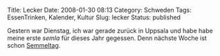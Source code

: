 Title: Lecker
Date: 2008-01-30 08:13
Category: Schweden
Tags: EssenTrinken, Kalender, Kultur
Slug: lecker
Status: published

Gestern war Dienstag, ich war gerade zurück in Uppsala und habe habe
meine erste *semla* für dieses Jahr gegessen. Denn nächste Woche ist
schon [Semmeltag](http://www.fiket.de/2007/02/20/der-semmeltag/).

